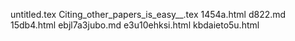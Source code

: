 untitled.tex
Citing_other_papers_is_easy__.tex
1454a.html
d822.md
15db4.html
ebjl7a3jubo.md
e3u10ehksi.html
kbdaieto5u.html